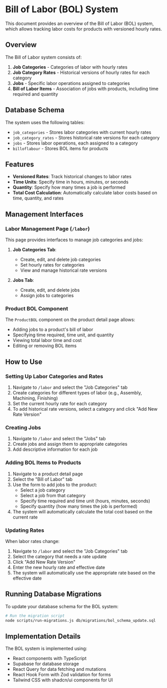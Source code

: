 # Bill of Labor (BOL) System

This document provides an overview of the Bill of Labor (BOL) system, which allows tracking labor costs for products with versioned hourly rates.

## Overview

The Bill of Labor system consists of:

1. **Job Categories** - Categories of labor with hourly rates
2. **Job Category Rates** - Historical versions of hourly rates for each category
3. **Jobs** - Specific labor operations assigned to categories
4. **Bill of Labor Items** - Association of jobs with products, including time required and quantity

## Database Schema

The system uses the following tables:

- `job_categories` - Stores labor categories with current hourly rates
- `job_category_rates` - Stores historical rate versions for each category
- `jobs` - Stores labor operations, each assigned to a category
- `billoflabour` - Stores BOL items for products

## Features

- **Versioned Rates**: Track historical changes to labor rates
- **Time Units**: Specify time in hours, minutes, or seconds
- **Quantity**: Specify how many times a job is performed
- **Total Cost Calculation**: Automatically calculate labor costs based on time, quantity, and rates

## Management Interfaces

### Labor Management Page (`/labor`)

This page provides interfaces to manage job categories and jobs:

1. **Job Categories Tab**:
   - Create, edit, and delete job categories
   - Set hourly rates for categories
   - View and manage historical rate versions

2. **Jobs Tab**:
   - Create, edit, and delete jobs
   - Assign jobs to categories

### Product BOL Component

The `ProductBOL` component on the product detail page allows:

- Adding jobs to a product's bill of labor
- Specifying time required, time unit, and quantity
- Viewing total labor time and cost
- Editing or removing BOL items

## How to Use

### Setting Up Labor Categories and Rates

1. Navigate to `/labor` and select the "Job Categories" tab
2. Create categories for different types of labor (e.g., Assembly, Machining, Finishing)
3. Set the current hourly rate for each category
4. To add historical rate versions, select a category and click "Add New Rate Version"

### Creating Jobs

1. Navigate to `/labor` and select the "Jobs" tab
2. Create jobs and assign them to appropriate categories
3. Add descriptive information for each job

### Adding BOL Items to Products

1. Navigate to a product detail page
2. Select the "Bill of Labor" tab
3. Use the form to add jobs to the product:
   - Select a job category
   - Select a job from that category
   - Specify time required and time unit (hours, minutes, seconds)
   - Specify quantity (how many times the job is performed)
4. The system will automatically calculate the total cost based on the current rate

### Updating Rates

When labor rates change:

1. Navigate to `/labor` and select the "Job Categories" tab
2. Select the category that needs a rate update
3. Click "Add New Rate Version"
4. Enter the new hourly rate and effective date
5. The system will automatically use the appropriate rate based on the effective date

## Running Database Migrations

To update your database schema for the BOL system:

```bash
# Run the migration script
node scripts/run-migrations.js db/migrations/bol_schema_update.sql
```

## Implementation Details

The BOL system is implemented using:

- React components with TypeScript
- Supabase for database storage
- React Query for data fetching and mutations
- React Hook Form with Zod validation for forms
- Tailwind CSS with shadcn/ui components for UI 